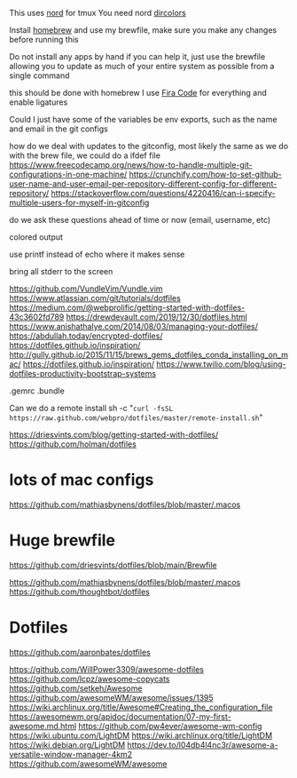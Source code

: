 This uses [nord][1] for tmux You need nord [dircolors][3]

Install [homebrew][2] and use my brewfile, make sure you make any changes before running this

Do not install any apps by hand if you can help it, just use the brewfile allowing you to update as much of your entire
system as possible from a single command

this should be done with homebrew I use [Fira Code][5] for everything and enable ligatures

Could I just have some of the variables be env exports, such as the name and email in the git configs


how do we deal with updates to the gitconfig, most likely the same as we do with the brew file, we could do a ifdef file
https://www.freecodecamp.org/news/how-to-handle-multiple-git-configurations-in-one-machine/
https://crunchify.com/how-to-set-github-user-name-and-user-email-per-repository-different-config-for-different-repository/
https://stackoverflow.com/questions/4220416/can-i-specify-multiple-users-for-myself-in-gitconfig

do we ask these questions ahead of time or now (email, username, etc)

colored output

use printf instead of echo where it makes sense

bring all stderr to the screen

https://github.com/VundleVim/Vundle.vim
https://www.atlassian.com/git/tutorials/dotfiles
https://medium.com/@webprolific/getting-started-with-dotfiles-43c3602fd789
https://drewdevault.com/2019/12/30/dotfiles.html
https://www.anishathalye.com/2014/08/03/managing-your-dotfiles/
https://abdullah.today/encrypted-dotfiles/
https://dotfiles.github.io/inspiration/
http://gully.github.io/2015/11/15/brews_gems_dotfiles_conda_installing_on_mac/
https://dotfiles.github.io/inspiration/
https://www.twilio.com/blog/using-dotfiles-productivity-bootstrap-systems

.gemrc
.bundle



Can we do a remote install
sh -c "`curl -fsSL https://raw.github.com/webpro/dotfiles/master/remote-install.sh`"

https://driesvints.com/blog/getting-started-with-dotfiles/
https://github.com/holman/dotfiles

# lots of mac configs
https://github.com/mathiasbynens/dotfiles/blob/master/.macos 

# Huge brewfile
https://github.com/driesvints/dotfiles/blob/main/Brewfile

https://github.com/mathiasbynens/dotfiles/blob/master/.macos
https://github.com/thoughtbot/dotfiles

# Dotfiles
https://github.com/aaronbates/dotfiles

https://github.com/WillPower3309/awesome-dotfiles
https://github.com/lcpz/awesome-copycats
https://github.com/setkeh/Awesome
https://github.com/awesomeWM/awesome/issues/1395
https://wiki.archlinux.org/title/Awesome#Creating_the_configuration_file
https://awesomewm.org/apidoc/documentation/07-my-first-awesome.md.html
https://github.com/pw4ever/awesome-wm-config
https://wiki.ubuntu.com/LightDM
https://wiki.archlinux.org/title/LightDM
https://wiki.debian.org/LightDM
https://dev.to/l04db4l4nc3r/awesome-a-versatile-window-manager-4km2
https://github.com/awesomeWM/awesome

[1]: https://www.nordtheme.com/docs/ports/tmux/installation#manual

[2]: https://brew.sh

[3]: https://github.com/arcticicestudio/nord-dircolors

[5]: https://github.com/tonsky/FiraCode

[6]: https://github.com/arcticicestudio/nord-hyper

[7]: https://github.com/arcticicestudio/nord-iterm2
